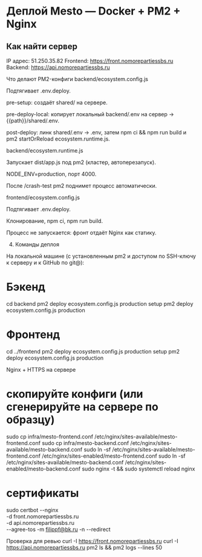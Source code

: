 # Деплой Mesto — Docker + PM2 + Nginx

## Как найти сервер
IP адрес: 51.250.35.82
Frontend: https://front.nomorepartiessbs.ru
Backend: https://api.nomorepartiessbs.ru

Что делают PM2-конфиги
backend/ecosystem.config.js

Подтягивает .env.deploy.

pre-setup: создаёт shared/ на сервере.

pre-deploy-local: копирует локальный backend/.env на сервер → {{path}}/shared/.env.

post-deploy: линк shared/.env → .env, затем npm ci && npm run build и pm2 startOrReload ecosystem.runtime.js.

backend/ecosystem.runtime.js

Запускает dist/app.js под pm2 (кластер, автоперезапуск).

NODE_ENV=production, порт 4000.

После /crash-test pm2 поднимет процесс автоматически.

frontend/ecosystem.config.js

Подтягивает .env.deploy.

Клонирование, npm ci, npm run build.

Процесс не запускается: фронт отдаёт Nginx как статику.

4) Команды деплоя

На локальной машине (с установленным pm2 и доступом по SSH-ключу к серверу и к GitHub по git@):

# Бэкенд
cd backend
pm2 deploy ecosystem.config.js production setup
pm2 deploy ecosystem.config.js production

# Фронтенд
cd ../frontend
pm2 deploy ecosystem.config.js production setup
pm2 deploy ecosystem.config.js production

Nginx + HTTPS на сервере

# скопируйте конфиги (или сгенерируйте на сервере по образцу)
sudo cp infra/mesto-frontend.conf /etc/nginx/sites-available/mesto-frontend.conf
sudo cp infra/mesto-backend.conf  /etc/nginx/sites-available/mesto-backend.conf
sudo ln -sf /etc/nginx/sites-available/mesto-frontend.conf /etc/nginx/sites-enabled/mesto-frontend.conf
sudo ln -sf /etc/nginx/sites-available/mesto-backend.conf  /etc/nginx/sites-enabled/mesto-backend.conf
sudo nginx -t && sudo systemctl reload nginx

# сертификаты
sudo certbot --nginx \
-d front.nomorepartiessbs.ru \
-d api.nomorepartiessbs.ru \
--agree-tos -m filippf@bk.ru -n --redirect


Проверка для ревью
curl -I https://front.nomorepartiessbs.ru
curl -I https://api.nomorepartiessbs.ru
pm2 ls && pm2 logs --lines 50
